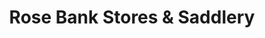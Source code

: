 ---
title: "Rose Bank Stores & Saddlery"
url: /headley-heath/rose-bank-stores-and-saddlery/
shop: convenience
---